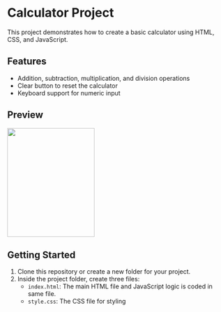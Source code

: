 # Calculator Project

This project demonstrates how to create a basic calculator using HTML, CSS, and JavaScript.

## Features

- Addition, subtraction, multiplication, and division operations
- Clear button to reset the calculator
- Keyboard support for numeric input

## Preview

<img src="https://github.com/Abhishek1061/Java-Full-Stack-By-Generation/assets/130990066/2cf0abde-0fc5-4215-a355-0c667ef4853d"  height="250" width="200"/>


## Getting Started

1. Clone this repository or create a new folder for your project.
2. Inside the project folder, create three files:
   - `index.html`: The main HTML file and JavaScript logic is coded in same file.
   - `style.css`: The CSS file for styling





